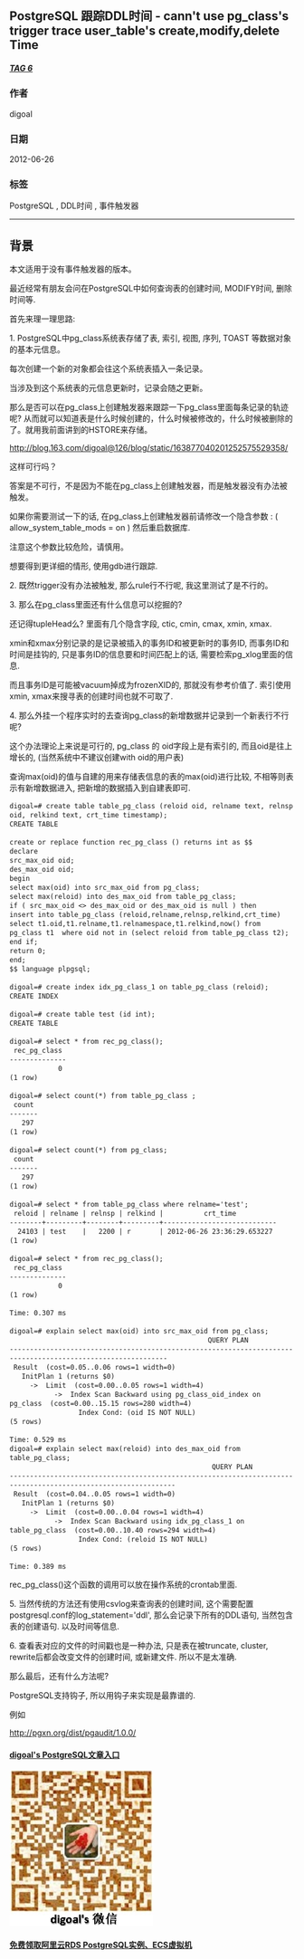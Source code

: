## PostgreSQL 跟踪DDL时间 - cann't use pg_class's trigger trace user_table's create,modify,delete Time   
##### [TAG 6](../class/6.md)
                                  
### 作者                                 
digoal                                  
                                  
### 日期                                
2012-06-26      
                                  
### 标签                                
PostgreSQL , DDL时间 , 事件触发器                                                             
                                  
----                                
                                  
## 背景        
本文适用于没有事件触发器的版本。  
  
最近经常有朋友会问在PostgreSQL中如何查询表的创建时间, MODIFY时间, 删除时间等.  
  
首先来理一理思路:  
  
1\. PostgreSQL中pg_class系统表存储了表, 索引, 视图, 序列, TOAST 等数据对象的基本元信息。  
  
每次创建一个新的对象都会往这个系统表插入一条记录。  
  
当涉及到这个系统表的元信息更新时，记录会随之更新。  
  
那么是否可以在pg_class上创建触发器来跟踪一下pg_class里面每条记录的轨迹呢? 从而就可以知道表是什么时候创建的，什么时候被修改的，什么时候被删除的了。就用我前面讲到的HSTORE来存储。  
  
http://blog.163.com/digoal@126/blog/static/163877040201252575529358/  
  
这样可行吗？  
  
答案是不可行，不是因为不能在pg_class上创建触发器，而是触发器没有办法被触发。  
  
如果你需要测试一下的话, 在pg_class上创建触发器前请修改一个隐含参数 :  ( allow_system_table_mods = on ) 然后重启数据库.  
  
注意这个参数比较危险，请慎用。  
  
想要得到更详细的情形, 使用gdb进行跟踪.  
  
2\. 既然trigger没有办法被触发, 那么rule行不行呢, 我这里测试了是不行的。  
  
3\. 那么在pg_class里面还有什么信息可以挖掘的?  
  
还记得tupleHead么? 里面有几个隐含字段, ctic, cmin, cmax, xmin, xmax.  
  
xmin和xmax分别记录的是记录被插入的事务ID和被更新时的事务ID, 而事务ID和时间是挂钩的, 只是事务ID的信息要和时间匹配上的话, 需要检索pg_xlog里面的信息.  
  
而且事务ID是可能被vacuum掉成为frozenXID的, 那就没有参考价值了. 索引使用xmin, xmax来搜寻表的创建时间也就不可取了.  
  
4\. 那么外挂一个程序实时的去查询pg_class的新增数据并记录到一个新表行不行呢?  
  
这个办法理论上来说是可行的, pg_class 的 oid字段上是有索引的, 而且oid是往上增长的, (当然系统中不建议创建with oid的用户表)  
  
查询max(oid)的值与自建的用来存储表信息的表的max(oid)进行比较, 不相等则表示有新增数据进入, 把新增的数据插入到自建表即可.  
  
```  
digoal=# create table table_pg_class (reloid oid, relname text, relnsp oid, relkind text, crt_time timestamp);  
CREATE TABLE  
  
create or replace function rec_pg_class () returns int as $$  
declare  
src_max_oid oid;  
des_max_oid oid;  
begin  
select max(oid) into src_max_oid from pg_class;  
select max(reloid) into des_max_oid from table_pg_class;  
if ( src_max_oid <> des_max_oid or des_max_oid is null ) then  
insert into table_pg_class (reloid,relname,relnsp,relkind,crt_time) select t1.oid,t1.relname,t1.relnamespace,t1.relkind,now() from pg_class t1  where oid not in (select reloid from table_pg_class t2);  
end if;  
return 0;  
end;  
$$ language plpgsql;  
  
digoal=# create index idx_pg_class_1 on table_pg_class (reloid);  
CREATE INDEX  
  
digoal=# create table test (id int);  
CREATE TABLE  
  
digoal=# select * from rec_pg_class();  
 rec_pg_class   
--------------  
            0  
(1 row)  
  
digoal=# select count(*) from table_pg_class ;  
 count   
-------  
   297  
(1 row)  
  
digoal=# select count(*) from pg_class;  
 count   
-------  
   297  
(1 row)  
  
digoal=# select * from table_pg_class where relname='test';  
 reloid | relname | relnsp | relkind |          crt_time            
--------+---------+--------+---------+----------------------------  
  24103 | test    |   2200 | r       | 2012-06-26 23:36:29.653227  
(1 row)  
  
digoal=# select * from rec_pg_class();  
 rec_pg_class   
--------------  
            0  
(1 row)  
  
Time: 0.307 ms  
  
digoal=# explain select max(oid) into src_max_oid from pg_class;  
                                                 QUERY PLAN                                                    
-------------------------------------------------------------------------------------------------------------  
 Result  (cost=0.05..0.06 rows=1 width=0)  
   InitPlan 1 (returns $0)  
     ->  Limit  (cost=0.00..0.05 rows=1 width=4)  
           ->  Index Scan Backward using pg_class_oid_index on pg_class  (cost=0.00..15.15 rows=280 width=4)  
                 Index Cond: (oid IS NOT NULL)  
(5 rows)  
  
Time: 0.529 ms  
digoal=# explain select max(reloid) into des_max_oid from table_pg_class;  
                                                  QUERY PLAN                                                     
---------------------------------------------------------------------------------------------------------------  
 Result  (cost=0.04..0.05 rows=1 width=0)  
   InitPlan 1 (returns $0)  
     ->  Limit  (cost=0.00..0.04 rows=1 width=4)  
           ->  Index Scan Backward using idx_pg_class_1 on table_pg_class  (cost=0.00..10.40 rows=294 width=4)  
                 Index Cond: (reloid IS NOT NULL)  
(5 rows)  
  
Time: 0.389 ms  
```  
  
rec_pg_class()这个函数的调用可以放在操作系统的crontab里面.  
  
5\. 当然传统的方法还有使用csvlog来查询表的创建时间, 这个需要配置postgresql.conf的log_statement='ddl', 那么会记录下所有的DDL语句, 当然包含表的创建语句. 以及时间等信息.  
  
6\. 查看表对应的文件的时间戳也是一种办法, 只是表在被truncate, cluster, rewrite后都会改变文件的创建时间, 或新建文件. 所以不是太准确.  
  
那么最后，还有什么方法呢?  
  
PostgreSQL支持钩子, 所以用钩子来实现是最靠谱的.  
  
例如  
  
http://pgxn.org/dist/pgaudit/1.0.0/  
    
  
  
  
  
  
  
  
  
  
  
  
  
  
  
  
#### [digoal's PostgreSQL文章入口](https://github.com/digoal/blog/blob/master/README.md "22709685feb7cab07d30f30387f0a9ae")
  
  
![digoal's weixin](../pic/digoal_weixin.jpg "f7ad92eeba24523fd47a6e1a0e691b59")
  
  
  
  
  
  
  
  
#### [免费领取阿里云RDS PostgreSQL实例、ECS虚拟机](https://www.aliyun.com/database/postgresqlactivity "57258f76c37864c6e6d23383d05714ea")
  

